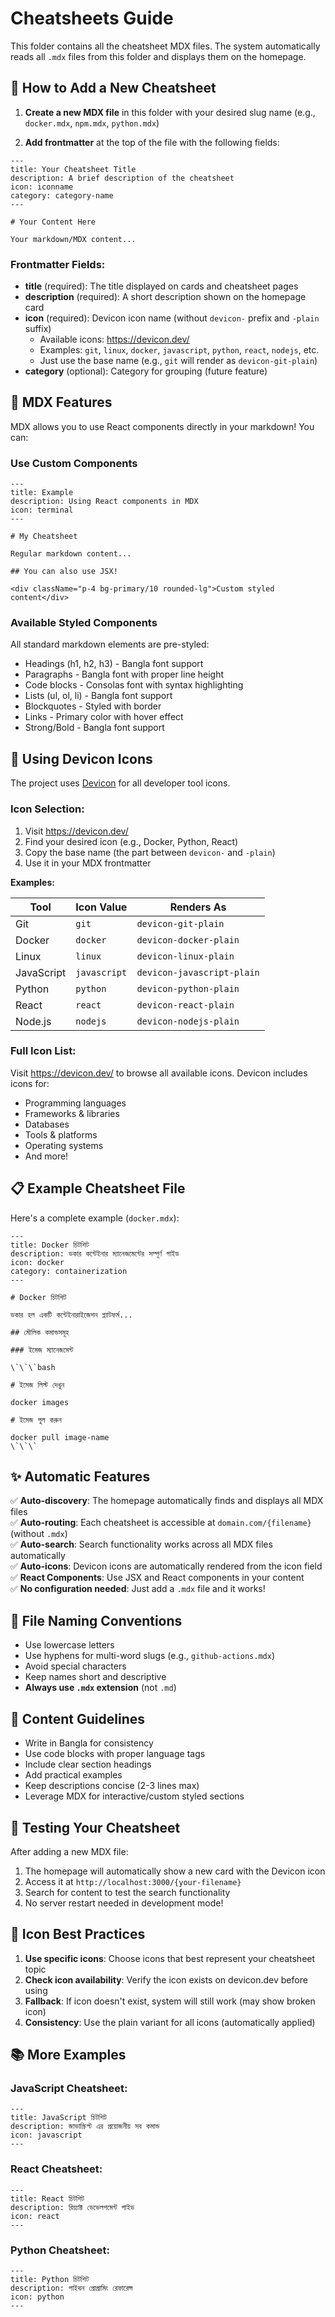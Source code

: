 # Cheatsheets Guide

This folder contains all the cheatsheet MDX files. The system automatically reads all `.mdx` files from this folder and displays them on the homepage.

## 📝 How to Add a New Cheatsheet

1. **Create a new MDX file** in this folder with your desired slug name (e.g., `docker.mdx`, `npm.mdx`, `python.mdx`)

2. **Add frontmatter** at the top of the file with the following fields:

```mdx
---
title: Your Cheatsheet Title
description: A brief description of the cheatsheet
icon: iconname
category: category-name
---

# Your Content Here

Your markdown/MDX content...
```

### Frontmatter Fields:

- **title** (required): The title displayed on cards and cheatsheet pages
- **description** (required): A short description shown on the homepage card
- **icon** (required): Devicon icon name (without `devicon-` prefix and `-plain` suffix)
  - Available icons: https://devicon.dev/
  - Examples: `git`, `linux`, `docker`, `javascript`, `python`, `react`, `nodejs`, etc.
  - Just use the base name (e.g., `git` will render as `devicon-git-plain`)
- **category** (optional): Category for grouping (future feature)

## 🎨 MDX Features

MDX allows you to use React components directly in your markdown! You can:

### Use Custom Components

```mdx
---
title: Example
description: Using React components in MDX
icon: terminal
---

# My Cheatsheet

Regular markdown content...

## You can also use JSX!

<div className="p-4 bg-primary/10 rounded-lg">Custom styled content</div>
```

### Available Styled Components

All standard markdown elements are pre-styled:

- Headings (h1, h2, h3) - Bangla font support
- Paragraphs - Bangla font with proper line height
- Code blocks - Consolas font with syntax highlighting
- Lists (ul, ol, li) - Bangla font support
- Blockquotes - Styled with border
- Links - Primary color with hover effect
- Strong/Bold - Bangla font support

## 🎨 Using Devicon Icons

The project uses [Devicon](https://devicon.dev/) for all developer tool icons.

### Icon Selection:

1. Visit https://devicon.dev/
2. Find your desired icon (e.g., Docker, Python, React)
3. Copy the base name (the part between `devicon-` and `-plain`)
4. Use it in your MDX frontmatter

**Examples:**

| Tool       | Icon Value   | Renders As                 |
| ---------- | ------------ | -------------------------- |
| Git        | `git`        | `devicon-git-plain`        |
| Docker     | `docker`     | `devicon-docker-plain`     |
| Linux      | `linux`      | `devicon-linux-plain`      |
| JavaScript | `javascript` | `devicon-javascript-plain` |
| Python     | `python`     | `devicon-python-plain`     |
| React      | `react`      | `devicon-react-plain`      |
| Node.js    | `nodejs`     | `devicon-nodejs-plain`     |

### Full Icon List:

Visit https://devicon.dev/ to browse all available icons. Devicon includes icons for:

- Programming languages
- Frameworks & libraries
- Databases
- Tools & platforms
- Operating systems
- And more!

## 📋 Example Cheatsheet File

Here's a complete example (`docker.mdx`):

```mdx
---
title: Docker চিটশিট
description: ডকার কন্টেইনার ম্যানেজমেন্টের সম্পূর্ণ গাইড
icon: docker
category: containerization
---

# Docker চিটশিট

ডকার হল একটি কন্টেইনারাইজেশন প্ল্যাটফর্ম...

## মৌলিক কমান্ডসমূহ

### ইমেজ ম্যানেজমেন্ট

\`\`\`bash

# ইমেজ লিস্ট দেখুন

docker images

# ইমেজ পুল করুন

docker pull image-name
\`\`\`
```

## ✨ Automatic Features

✅ **Auto-discovery**: The homepage automatically finds and displays all MDX files  
✅ **Auto-routing**: Each cheatsheet is accessible at `domain.com/{filename}` (without `.mdx`)  
✅ **Auto-search**: Search functionality works across all MDX files automatically  
✅ **Auto-icons**: Devicon icons are automatically rendered from the icon field  
✅ **React Components**: Use JSX and React components in your content  
✅ **No configuration needed**: Just add a `.mdx` file and it works!

## 📏 File Naming Conventions

- Use lowercase letters
- Use hyphens for multi-word slugs (e.g., `github-actions.mdx`)
- Avoid special characters
- Keep names short and descriptive
- **Always use `.mdx` extension** (not `.md`)

## 📝 Content Guidelines

- Write in Bangla for consistency
- Use code blocks with proper language tags
- Include clear section headings
- Add practical examples
- Keep descriptions concise (2-3 lines max)
- Leverage MDX for interactive/custom styled sections

## 🧪 Testing Your Cheatsheet

After adding a new MDX file:

1. The homepage will automatically show a new card with the Devicon icon
2. Access it at `http://localhost:3000/{your-filename}`
3. Search for content to test the search functionality
4. No server restart needed in development mode!

## 🎯 Icon Best Practices

1. **Use specific icons**: Choose icons that best represent your cheatsheet topic
2. **Check icon availability**: Verify the icon exists on devicon.dev before using
3. **Fallback**: If icon doesn't exist, system will still work (may show broken icon)
4. **Consistency**: Use the plain variant for all icons (automatically applied)

## 📚 More Examples

### JavaScript Cheatsheet:

```mdx
---
title: JavaScript চিটশিট
description: জাভাস্ক্রিপ্ট এর প্রয়োজনীয় সব কমান্ড
icon: javascript
---
```

### React Cheatsheet:

```mdx
---
title: React চিটশিট
description: রিয়্যাক্ট ডেভেলপমেন্ট গাইড
icon: react
---
```

### Python Cheatsheet:

```mdx
---
title: Python চিটশিট
description: পাইথন প্রোগ্রামিং রেফারেন্স
icon: python
---
```
